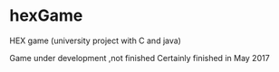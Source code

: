 # hexGame
HEX game (university project with C and java)

Game under development ,not finished
Certainly finished in May 2017
